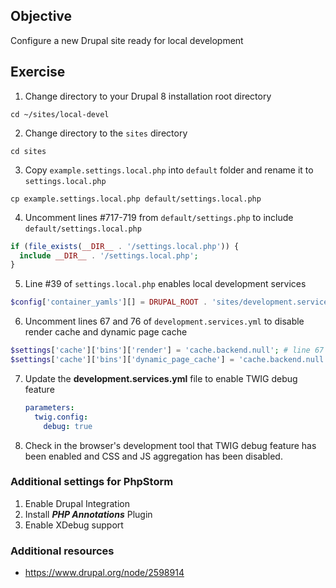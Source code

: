 ## Objective

Configure a new Drupal site ready for local development

## Exercise

1. Change directory to your Drupal 8 installation root directory

  ```shell
  cd ~/sites/local-devel
  ```
2. Change directory to the `sites` directory

  ```shell
  cd sites
  ```

3. Copy `example.settings.local.php` into `default` folder and rename it to `settings.local.php`

  ```shell
  cp example.settings.local.php default/settings.local.php
  ```

4. Uncomment lines #717-719 from `default/settings.php` to include `default/settings.local.php`

  ```php
  if (file_exists(__DIR__ . '/settings.local.php')) {
    include __DIR__ . '/settings.local.php';
  }
  ```

5. Line #39 of `settings.local.php` enables local development services

  ```php
  $config['container_yamls'][] = DRUPAL_ROOT . 'sites/development.services.yml'
  ```

6. Uncomment lines 67 and 76 of `development.services.yml` to disable render cache and dynamic page cache

  ```php
  $settings['cache']['bins']['render'] = 'cache.backend.null'; # line 67
  $settings['cache']['bins']['dynamic_page_cache'] = 'cache.backend.null'; # line 76
  ```

7. Update the **development.services.yml** file to enable TWIG debug feature

	```yaml
	parameters:
	  twig.config:
	    debug: true
	```

8. Check in the browser's development tool that TWIG debug feature has been enabled and CSS and JS aggregation has been disabled.

### Additional settings for PhpStorm

1. Enable Drupal Integration
2. Install _**PHP Annotations**_ Plugin
3. Enable XDebug support

### Additional resources

- https://www.drupal.org/node/2598914
